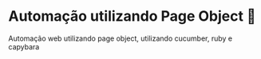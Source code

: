# Automação utilizando Page Object :bug:



Automação web utilizando page object, utilizando cucumber, ruby e capybara